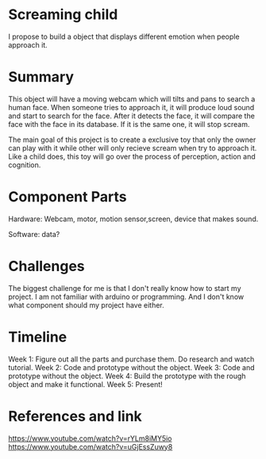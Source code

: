 # Screaming child

I propose to build a object that displays different emotion when people approach it.

# Summary

This object will have a moving webcam which will tilts and pans to search a human face. When someone tries to approach it, it will produce loud sound and start to search for the face. After it detects the face, it will compare the face with the face in its database. If it is the same one, it will stop scream. 

The main goal of this project is to create a exclusive toy that only the owner can play with it while other will only recieve scream when try to approach it. Like a child does, this toy will go over the process of perception, action and cognition.

# Component Parts

Hardware:
Webcam, motor, motion sensor,screen, device that makes sound.

Software:
data?

# Challenges
The biggest challenge for me is that I don't really know how to start my project. I am not familiar with arduino or programming. And I don't know what component should my project have either.

# Timeline

Week 1: Figure out all the parts and purchase them. Do research and watch tutorial.
Week 2: Code and prototype without the object.
Week 3: Code and prototype without the object.
Week 4: Build the prototype with the rough object and make it functional.
Week 5: Present!
 
# References and link
https://www.youtube.com/watch?v=rYLm8iMY5io
https://www.youtube.com/watch?v=uGjEssZuwy8
